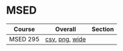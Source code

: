 # MSED

| Course | Overall | Section |
| ------ | ------- | ------- |
| MSED 295 | [csv](https://github.com/UCSD-Historical-Enrollment-Data/2025Spring/blob/main/overall/MSED%20295.csv), [png](https://raw.githubusercontent.com/UCSD-Historical-Enrollment-Data/2025Spring/main/plot_overall/MSED%20295.png), [wide](https://raw.githubusercontent.com/UCSD-Historical-Enrollment-Data/2025Spring/main/plot_overall_wide/MSED%20295.png) |  |
